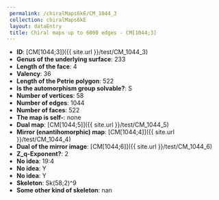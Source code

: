 ```yaml
--- 
 permalink: /chiralMaps6kE/CM_1044_3 
 collection: chiralMaps6kE
 layout: dataEntry
 title: Chiral maps up to 6000 edges - CM[1044;3]
---
```


- **ID**: [CM[1044;3]]({{ site.url }}/test/CM_1044_3)
- **Genus of the underlying surface**: 233
- **Length of the face**: 4
- **Valency**: 36
- **Length of the Petrie polygon**: 522
- **Is the automorphism group solvable?**: S
- **Number of vertices**: 58
- **Number of edges**: 1044
- **Number of faces**: 522
- **The map is self-**: none
- **Dual map**: [CM[1044;5]]({{ site.url }}/test/CM_1044_5)
- **Mirror (enantihomorphic) map**: [CM[1044;4]]({{ site.url }}/test/CM_1044_4)
- **Dual of the mirror image**: [CM[1044;6]]({{ site.url }}/test/CM_1044_6)
- **Z_q-Exponent?**: 2
- **No idea**:  19:4
- **No idea**: Y
- **No idea**: Y
- **Skeleton**: Sk(58;2)^9
- **Some other kind of skeleton**: nan
